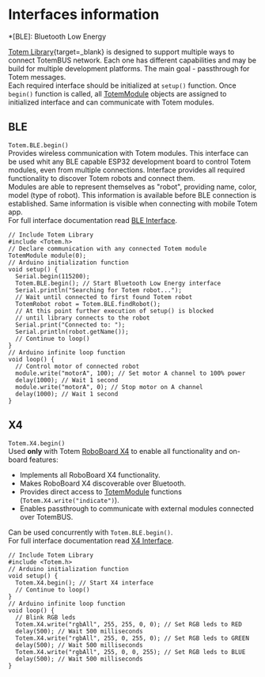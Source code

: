 # Interfaces information

*[BLE]: Bluetooth Low Energy

[Totem Library](https://github.com/totemmaker/TotemArduino){target=_blank} is designed to support multiple ways to connect TotemBUS network. Each one has different capabilities and may be build for multiple development platforms. The main goal - passthrough for Totem messages.  
Each required interface should be initialized at `setup()` function. Once `begin()` function is called, all [TotemModule](/API/TotemModule) objects are assigned to initialized interface and can communicate with Totem modules.

## BLE

`Totem.BLE.begin()`  
Provides wireless communication with Totem modules. This interface can be used whit any BLE capable ESP32 development board to control Totem modules, even from multiple connections. Interface provides all required functionality to discover Totem robots and connect them.  
Modules are able to represent themselves as "robot", providing name, color, model (type of robot). This information is available before BLE connection is established. Same information is visible when connecting with mobile Totem app.  
For full interface documentation read [BLE Interface](/interfaces/BLE/).

```arduino
// Include Totem Library
#include <Totem.h>
// Declare communication with any connected Totem module
TotemModule module(0);
// Arduino initialization function
void setup() {
  Serial.begin(115200);
  Totem.BLE.begin(); // Start Bluetooth Low Energy interface
  Serial.println("Searching for Totem robot...");
  // Wait until connected to first found Totem robot
  TotemRobot robot = Totem.BLE.findRobot();
  // At this point further execution of setup() is blocked
  // until library connects to the robot
  Serial.print("Connected to: ");
  Serial.println(robot.getName());
  // Continue to loop()
}
// Arduino infinite loop function
void loop() {
  // Control motor of connected robot
  module.write("motorA", 100); // Set motor A channel to 100% power
  delay(1000); // Wait 1 second
  module.write("motorA", 0); // Stop motor on A channel
  delay(1000); // Wait 1 second
}
```

## X4

`Totem.X4.begin()`  
Used **only** with Totem [RoboBoard X4](/modules/04) to enable all functionality and on-board features:

* Implements all RoboBoard X4 functionality.
* Makes RoboBoard X4 discoverable over Bluetooth.
* Provides direct access to [TotemModule](/API/TotemModule) functions (`Totem.X4.write("indicate")`).
* Enables passthrough to communicate with external modules connected over TotemBUS.

Can be used concurrently with `Totem.BLE.begin()`.  
For full interface documentation read [X4 Interface](/interfaces/X4/).

```arduino
// Include Totem Library
#include <Totem.h>
// Arduino initialization function
void setup() {
  Totem.X4.begin(); // Start X4 interface
  // Continue to loop()
}
// Arduino infinite loop function
void loop() {
  // Blink RGB leds
  Totem.X4.write("rgbAll", 255, 255, 0, 0); // Set RGB leds to RED
  delay(500); // Wait 500 milliseconds
  Totem.X4.write("rgbAll", 255, 0, 255, 0); // Set RGB leds to GREEN
  delay(500); // Wait 500 milliseconds
  Totem.X4.write("rgbAll", 255, 0, 0, 255); // Set RGB leds to BLUE
  delay(500); // Wait 500 milliseconds
}
```
